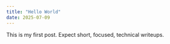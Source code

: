 ```yaml
---
title: "Hello World"
date: 2025-07-09
---
```


This is my first post. Expect short, focused, technical writeups.
